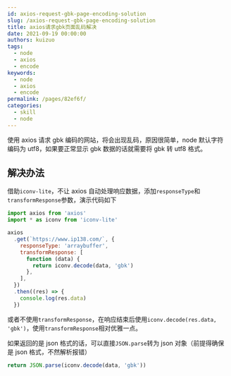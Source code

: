 ```yaml
---
id: axios-request-gbk-page-encoding-solution
slug: /axios-request-gbk-page-encoding-solution
title: axios请求gbk页面乱码解决
date: 2021-09-19 00:00:00
authors: kuizuo
tags: 
  - node
  - axios
  - encode
keywords: 
  - node
  - axios
  - encode
permalink: /pages/82ef6f/
categories: 
  - skill
  - node
---
```


<!-- truncate -->

使用 axios 请求 gbk 编码的网站，将会出现乱码，原因很简单，node 默认字符编码为 utf8，如果要正常显示 gbk 数据的话就需要将 gbk 转 utf8 格式。

## 解决办法

借助`iconv-lite`，不让 axios 自动处理响应数据，添加`responseType`和`transformResponse`参数，演示代码如下

```js
import axios from 'axios'
import * as iconv from 'iconv-lite'

axios
  .get(`https://www.ip138.com/`, {
    responseType: 'arraybuffer',
    transformResponse: [
      function (data) {
        return iconv.decode(data, 'gbk')
      },
    ],
  })
  .then((res) => {
    console.log(res.data)
  })
```

或者不使用`transformResponse`，在响应结束后使用`iconv.decode(res.data, 'gbk')`，使用`transformResponse`相对优雅一点。

如果返回的是 json 格式的话，可以直接`JSON.parse`转为 json 对象（前提得确保是 json 格式，不然解析报错）

```js
return JSON.parse(iconv.decode(data, 'gbk'))
```
